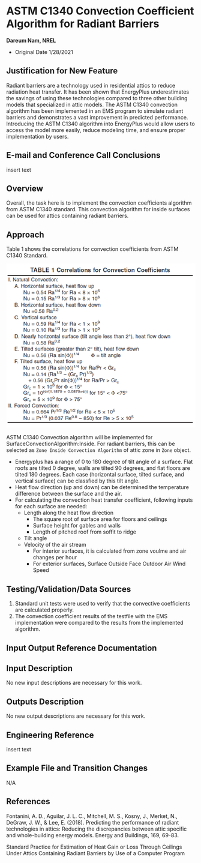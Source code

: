 ASTM C1340 Convection Coefficient Algorithm for Radiant Barriers
================

**Dareum Nam, NREL**

 - Original Date 1/28/2021
 

## Justification for New Feature ##

Radiant barriers are a technology used in residential attics to reduce radiation heat transfer. It has been shown that EnergyPlus underestimates the savings of using these technologies compared to three other building models that specialized in attic models. The ASTM C1340 convection algorithm has been implemented in an EMS program to simulate radiant barriers and demonstrates a vast improvement in predicted performance. Introducing the ASTM C1340 algorithm into EnergyPlus would allow users to access the model more easily, reduce modeling time, and ensure proper implementation by users.

## E-mail and Conference Call Conclusions ##

insert text

## Overview ##

Overall, the task here is to implement the convection coefficients algorithm from ASTM C1340 standard. This convection algorithm for inside surfaces can be used for attics containing radiant barriers.

## Approach ##

Table 1 shows the correlations for convection coefficients from ASTM C1340 Standard.

![figure1](https://github.com/dareumnam/EnergyPlus/blob/RadiantBarrier/design/FY2021/table1.PNG)

ASTM C1340 Convection algorithm will be implemented for SurfaceConvectionAlgorithm:Inside. 
For radiant barriers, this can be selected as `Zone Inside Convection Algorithm` of attic zone in `Zone` object.
- Energyplus has a range of 0 to 180 degree of tilt angle of a surface. Flat roofs are tilted 0 degree, walls are tilted 90 degrees, and flat floors are tilted 180 degrees. Each case (horizontal surface, tilted surface, and vertical surface) can be classfied by this tilt angle. 
- Heat flow direction (up and down) can be determined the temperature difference between the surface and the air.
- For calculating the convection heat transfer coefficient, following inputs for each surface are needed:
  - Length along the heat flow direction
    - The square root of surface area for floors and ceilings
    - Surface height for gables and walls
    - Length of pitched roof from soffit to ridge
  - Tilt angle
  - Velocity of the air stream
    - For interior surfaces, it is calculated from zone voulme and air changes per hour
    - For exterior surfaces, Surface Outside Face Outdoor Air Wind Speed

## Testing/Validation/Data Sources ##

1. Standard unit tests were used to verify that the convective coefficients are calculated properly.
2. The convection coefficient results of the testfile with the EMS implementation were compared to the results from the implemented algorithm. 

## Input Output Reference Documentation ##


## Input Description ##

No new input descriptions are necessary for this work.

## Outputs Description ##

No new output descriptions are necessary for this work.

## Engineering Reference ##

insert text

## Example File and Transition Changes ##

N/A

## References ##

Fontanini, A. D., Aguilar, J. L. C., Mitchell, M. S., Kosny, J., Merket, N., DeGraw, J. W., & Lee, E. (2018). Predicting the performance of radiant technologies in attics: Reducing the discrepancies between attic specific and whole-building energy models. Energy and Buildings, 169, 69-83.

Standard Practice for Estimation of Heat Gain or Loss Through Ceilings Under Attics Containing Radiant Barriers by Use of a Computer Program


